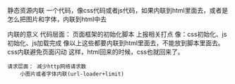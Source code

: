 静态资源内联
一个代码，像css代码或者js代码，如果内联到html里面去，或者是怎么把图片和字体，内联到html中去

内联的意义
    代码层面：
        页面框架的初始化脚本
        上报相关打点 像：css初始化、js初始化、js加载完成
                像以上这些都要内联到html里面去，不能放到脚本里面去。
        css内联避免页面闪动
                这样，html回来的时候，css也就回来了。

    请求层面： 减少http网络请求数
        小图片或者字体内联(url-loader+limit)
